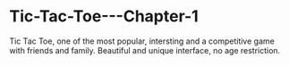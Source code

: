 # Tic-Tac-Toe---Chapter-1
Tic Tac Toe, one of the most popular, intersting and a competitive game with friends and family. Beautiful and unique interface, no age restriction.

